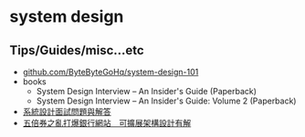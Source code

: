 # system design

## Tips/Guides/misc...etc

* [github.com/ByteByteGoHq/system-design-101](https://github.com/ByteByteGoHq/system-design-101)
* books
    * System Design Interview – An Insider's Guide (Paperback)
    * System Design Interview – An Insider's Guide: Volume 2 (Paperback)
* [系統設計面試問題與解答](https://github.com/donnemartin/system-design-primer/blob/master/README-zh-TW.md#%E7%B3%BB%E7%B5%B1%E8%A8%AD%E8%A8%88%E9%9D%A2%E8%A9%A6%E5%95%8F%E9%A1%8C%E8%88%87%E8%A7%A3%E7%AD%94)
* [五倍券之亂打爆銀行網站　可擴展架構設計有解](https://www.netadmin.com.tw/netadmin/zh-tw/technology/284B556E76354A9496A9744523ABDC03)